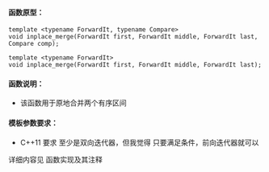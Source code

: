 
#### 函数原型：
```
template <typename ForwardIt, typename Compare>
void inplace_merge(ForwardIt first, ForwardIt middle, ForwardIt last, Compare comp);

template <typename ForwardIt>
void inplace_merge(ForwardIt first, ForwardIt middle, ForwardIt last);
```

#### 函数说明：
* 该函数用于原地合并两个有序区间

#### 模板参数要求：
* C++11 要求 至少是双向迭代器，但我觉得 只要满足条件，前向迭代器就可以

详细内容见 函数实现及其注释

